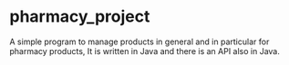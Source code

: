 # pharmacy_project
A simple program to manage products in general and in particular for pharmacy products, It is written in Java and there is an API also in Java.
